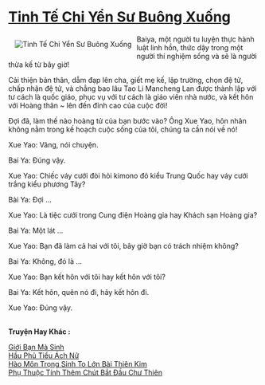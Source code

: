 <a href="https://truyentiki.com/tinh-te-chi-yen-su-buong-xuong.30658/" title="Tinh Tế Chi Yển Sư Buông Xuống"><h1>Tinh Tế Chi Yển Sư Buông Xuống</h1></a><div style="display:table"><img align="right" style="float: left; padding: 10px;" src="https://truyentiki.com/a/img/str/src/30658.jpg" alt="Tinh Tế Chi Yển Sư Buông Xuống">Baiya, một người tu luyện thực hành luật linh hồn, thức dậy trong một người thí nghiệm sống và sẽ là người thừa kế từ bây giờ! <p></p> Cải thiện bản thân, dẫm đạp lên cha, giết mẹ kế, lập trường, chọn đệ tử, chấp nhận đệ tử, và chẳng bao lâu Tao Li Mancheng Lan được thành lập với tư cách là quốc giáo, phục vụ với tư cách là giáo viên nhà nước, và kết hôn với Hoàng thân ~ lên đến đỉnh cao của cuộc đời! <p></p> Đợi đã, làm thế nào hoàng tử của bạn bước vào? Ông Xue Yao, hôn nhân không nằm trong kế hoạch cuộc sống của tôi, chúng ta cần nói về nó! <p></p> Xue Yao: Vâng, nói chuyện. <p></p> Bai Ya: Đúng vậy. <p></p> Xue Yao: Chiếc váy cưới đòi hỏi kimono đỏ kiểu Trung Quốc hay váy cưới trắng kiểu phương Tây? <p></p> Bài Ya: Đợi ... <p></p> Xue Yao: Là tiệc cưới trong Cung điện Hoàng gia hay Khách sạn Hoàng gia? <p></p> Bai Ya: Một lát ... <p></p> Xue Yao: Bạn đã làm cả hai với tôi, bây giờ bạn có trách nhiệm không? <p></p> Bai Ya: Không, đó là ... <p></p> Xue Yao: Bạn kết hôn với tôi hay kết hôn với tôi? <p></p> Bai Ya: Kết hôn, quên nó đi, hãy kết hôn đi. <p></p> Xue Yao: Đúng vậy.</div><p><br><b>Truyện Hay Khác :</b></p><a href="https://truyentiki.com/gioi-ban-ma-sinh.30657/" alt="Giới Bạn Mà Sinh">Giới Bạn Mà Sinh</a><br/><a href="https://github.com/nownovels/top500/tree/master/truyenhay/33640/" alt="Hầu Phủ Tiểu Ách Nữ">Hầu Phủ Tiểu Ách Nữ</a><br/><a href="https://github.com/nownovels/truyenhay/tree/master/truyenhay/30363/README.md" alt="Hào Môn Trọng Sinh To Lớn Bài Thiên Kim">Hào Môn Trọng Sinh To Lớn Bài Thiên Kim</a><br/><a href="https://github.com/nownovels/top500/tree/master/truyenhay/33761/" alt="Phụ Thuộc Tính Thêm Chút Bắt Đầu Chư Thiên">Phụ Thuộc Tính Thêm Chút Bắt Đầu Chư Thiên</a><br/>